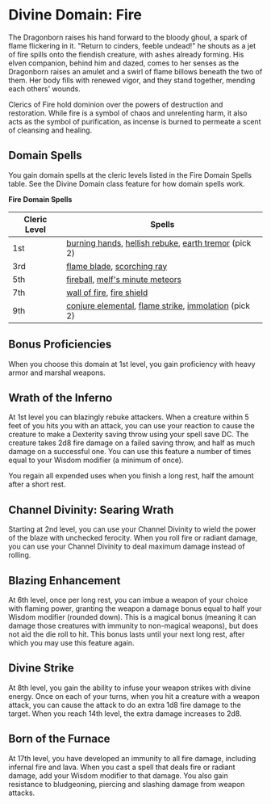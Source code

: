 # Divine Domain: Fire
The Dragonborn raises his hand forward to the bloody ghoul, a spark of flame flickering in it. "Return to cinders, feeble undead!" he shouts as a jet of fire spills onto the fiendish creature, with ashes already forming. His elven companion, behind him and dazed, comes to her senses as the Dragonborn raises an amulet and a swirl of flame billows beneath the two of them. Her body fills with renewed vigor, and they stand together, mending each others' wounds.

Clerics of Fire hold dominion over the powers of destruction and restoration. While fire is a symbol of chaos and unrelenting harm, it also acts as the symbol of purification, as incense is burned to permeate a scent of cleansing and healing.

## Domain Spells
You gain domain spells at the cleric levels listed in the Fire Domain Spells table. See the Divine Domain class feature for how domain spells work.

**Fire Domain Spells**

Cleric Level | Spells
------------ | ------
1st	 | [burning hands](../../Magic/Spells/burning-hands.md), [hellish rebuke](../../Magic/Spells/hellish-rebuke.md), [earth tremor](../../Magic/Spells/earth-tremor.md) (pick 2)
3rd	 | [flame blade](../../Magic/Spells/flame-blade.md), [scorching ray](../../Magic/Spells/scorching-ray.md)
5th	 | [fireball](../../Magic/Spells/fireball.md), [melf's minute meteors](../../Magic/Spells/melfs-minute-meteors.md)
7th	 | [wall of fire](../../Magic/Spells/wall-of-fire.md), [fire shield](../../Magic/Spells/fire-shield.md)
9th	 | [conjure elemental](../../Magic/Spells/conjure-elemental.md), [flame strike](../../Magic/Spells/flame-strike.md), [immolation](../../Magic/Spells/immolation.md) (pick 2)

## Bonus Proficiencies
When you choose this domain at 1st level, you gain proficiency with heavy armor and marshal weapons.

## Wrath of the Inferno
At 1st level you can blazingly rebuke attackers. When a creature within 5 feet of you hits you with an attack, you can use your reaction to cause the creature to make a Dexterity saving throw using your spell save DC. The creature takes 2d8 fire damage on a failed saving throw, and half as much damage on a successful one. You can use this feature a number of times equal to your Wisdom modifier (a minimum of once).

You regain all expended uses when you finish a long rest, half the amount after a short rest.

## Channel Divinity: Searing Wrath
Starting at 2nd level, you can use your Channel Divinity to wield the power of the blaze with unchecked ferocity. When you roll fire or radiant damage, you can use your Channel Divinity to deal maximum damage instead of rolling.

## Blazing Enhancement
At 6th level, once per long rest, you can imbue a weapon of your choice with flaming power, granting the weapon a damage bonus equal to half your Wisdom modifier (rounded down). This is a magical bonus (meaning it can damage those creatures with immunity to non-magical weapons), but does not aid the die roll to hit. This bonus lasts until your next long rest, after which you may use this feature again.

## Divine Strike
At 8th level, you gain the ability to infuse your weapon strikes with divine energy. Once on each of your turns, when you hit a creature with a weapon attack, you can cause the attack to do an extra 1d8 fire damage to the target. When you reach 14th level, the extra damage increases to 2d8.

## Born of the Furnace
At 17th level, you have developed an immunity to all fire damage, including infernal fire and lava. When you cast a spell that deals fire or radiant damage, add your Wisdom modifier to that damage. You also gain resistance to bludgeoning, piercing and slashing damage from weapon attacks.
